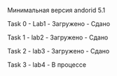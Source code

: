 Минимальная версия andorid 5.1

Task 0 - Lab1 - Загружено - Сдано

Task 1 - lab2 - Загружено - Сдано

Task 2 - lab3 - Загружено - Сдано

Task 3 - lab4 - В процессе
